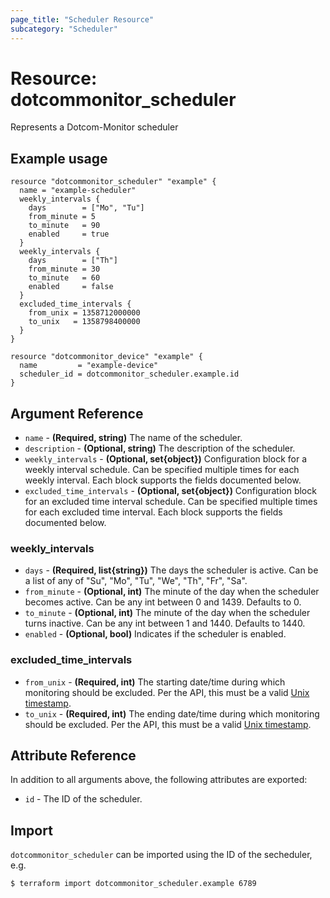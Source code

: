 ```yaml
---
page_title: "Scheduler Resource"
subcategory: "Scheduler"
---
```

# Resource: dotcommonitor_scheduler
Represents a Dotcom-Monitor scheduler

## Example usage
```hcl
resource "dotcommonitor_scheduler" "example" {
  name = "example-scheduler"
  weekly_intervals {
    days        = ["Mo", "Tu"]
    from_minute = 5
    to_minute   = 90
    enabled     = true
  }
  weekly_intervals {
    days        = ["Th"]
    from_minute = 30
    to_minute   = 60
    enabled     = false
  }
  excluded_time_intervals {
    from_unix = 1358712000000
    to_unix   = 1358798400000
  } 
}

resource "dotcommonitor_device" "example" {
  name         = "example-device"
  scheduler_id = dotcommonitor_scheduler.example.id
}
```

## Argument Reference
* `name` - **(Required, string)** The name of the scheduler.
* `description` - **(Optional, string)** The description of the scheduler.
* `weekly_intervals` - **(Optional, set{object})** Configuration block for a weekly interval schedule. Can be specified multiple times for each weekly interval. Each block supports the fields documented below.
* `excluded_time_intervals` - **(Optional, set{object})** Configuration block for an excluded time interval schedule. Can be specified multiple times for each excluded time interval. Each block supports the fields documented below.

### weekly_intervals
* `days` - **(Required, list{string})** The days the scheduler is active. Can be a list of any of "Su", "Mo", "Tu", "We", "Th", "Fr", "Sa".
* `from_minute` - **(Optional, int)** The minute of the day when the scheduler becomes active. Can be any int between 0 and 1439. Defaults to 0.
* `to_minute` - **(Optional, int)** The minute of the day when the scheduler turns inactive. Can be any int between 1 and 1440. Defaults to 1440.
* `enabled` - **(Optional, bool)** Indicates if the scheduler is enabled.

### excluded_time_intervals
* `from_unix` - **(Required, int)** The starting date/time during which monitoring should be excluded. Per the API, this must be a valid [Unix timestamp](https://en.wikipedia.org/wiki/Unix_time).
* `to_unix` - **(Required, int)** The ending date/time during which monitoring should be excluded. Per the API, this must be a valid [Unix timestamp](https://en.wikipedia.org/wiki/Unix_time).


## Attribute Reference
In addition to all arguments above, the following attributes are exported:

* `id` - The ID of the scheduler.

## Import
`dotcommonitor_scheduler` can be imported using the ID of the secheduler, e.g.

```
$ terraform import dotcommonitor_scheduler.example 6789
```
